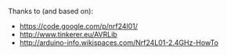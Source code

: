 Thanks to (and based on):
- https://code.google.com/p/nrf24l01/
- http://www.tinkerer.eu/AVRLib
- http://arduino-info.wikispaces.com/Nrf24L01-2.4GHz-HowTo
